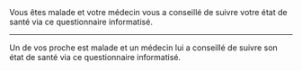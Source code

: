 <!---->Vous êtes malade et votre médecin vous a conseillé de suivre votre état de santé via ce questionnaire informatisé.

---

<!---->Un de vos proche est malade et un médecin lui a conseillé de suivre son état de santé via ce questionnaire informatisé.

